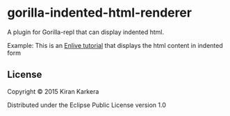 # gorilla-indented-html-renderer

A plugin for Gorilla-repl that can display indented html. 

Example: This is an [Enlive tutorial](http://viewer.gorilla-repl.org/view.html?source=github&user=shark8me&repo=clojure-examples&path=src/enliven.cljw) that displays the html content in indented form

## License

Copyright © 2015 Kiran Karkera

Distributed under the Eclipse Public License version 1.0
